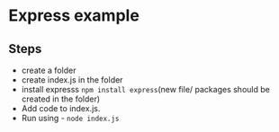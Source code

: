 # Express example

## Steps
* create a folder
* create index.js in the folder
* install expresss `npm install express`(new file/ packages should be created in the folder)
* Add code to index.js.
* Run using - `node index.js`

